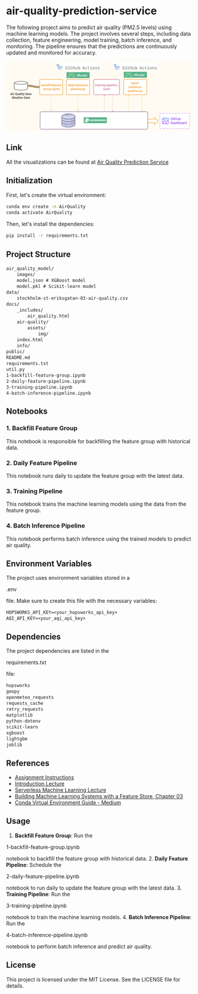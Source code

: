 
# air-quality-prediction-service

The following project aims to predict air quality (PM2.5 levels) using machine learning models. The project involves several steps, including data collection, feature engineering, model training, batch inference, and monitoring. The pipeline ensures that the predictions are continuously updated and monitored for accuracy.

![](public/pipeline.png)

## Link

All the visualizations can be found at [Air Quality Prediction Service](https://martinebravo.github.io/air-quality-prediction-service/)

## Initialization

First, let's create the virtual environment:

```bash
conda env create -n AirQuality 
conda activate AirQuality
```

Then, let's install the dependencies:

```bash
pip install -r requirements.txt
```

## Project Structure

```
air_quality_model/
    images/
    model.json # XGBoost model
    model.pkl # Scikit-learn model
data/
    stockholm-st-eriksgatan-83-air-quality.csv
docs/
    _includes/
        air_quality.html
    air-quality/
        assets/
            img/
    index.html
    info/
public/
README.md
requirements.txt
util.py
1-backfill-feature-group.ipynb
2-daily-feature-pipeline.ipynb
3-training-pipeline.ipynb
4-batch-inference-pipeline.ipynb
```

## Notebooks

### 1. Backfill Feature Group

This notebook is responsible for backfilling the feature group with historical data.

### 2. Daily Feature Pipeline

This notebook runs daily to update the feature group with the latest data.

### 3. Training Pipeline

This notebook trains the machine learning models using the data from the feature group.

### 4. Batch Inference Pipeline

This notebook performs batch inference using the trained models to predict air quality.

## Environment Variables

The project uses environment variables stored in a 

.env

 file. Make sure to create this file with the necessary variables:

```
HOPSWORKS_API_KEY=<your_hopsworks_api_key>
AQI_API_KEY=<your_aqi_api_key>
```

## Dependencies

The project dependencies are listed in the 

requirements.txt

 file:

```
hopsworks
geopy
openmeteo_requests 
requests_cache 
retry_requests
matplotlib
python-dotenv
scikit-learn
xgboost
lightgbm
joblib
```

## References

- [Assignment Instructions](./docs/info/instructions.pdf)
- [Introduction Lecture](./docs/info/01-introduction.pdf)
- [Serverless Machine Learning Lecture](./docs/info/02-serverless-ml.pdf)
- [Building Machine Learning Systems with a Feature Store, Chapter 03](https://learning.oreilly.com/library/view/building-machine-learning/9781098165222/)
- [Conda Virtual Environment Guide - Medium](https://medium.com/@viraj1604/comprehensive-guide-conda-virtual-environment-d70fafa7cf48)

## Usage

1. **Backfill Feature Group**: Run the 

1-backfill-feature-group.ipynb

 notebook to backfill the feature group with historical data.
2. **Daily Feature Pipeline**: Schedule the 

2-daily-feature-pipeline.ipynb

 notebook to run daily to update the feature group with the latest data.
3. **Training Pipeline**: Run the 

3-training-pipeline.ipynb

 notebook to train the machine learning models.
4. **Batch Inference Pipeline**: Run the 

4-batch-inference-pipeline.ipynb

 notebook to perform batch inference and predict air quality.

## License

This project is licensed under the MIT License. See the LICENSE file for details.